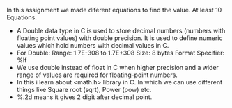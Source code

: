 In this assignment we made diferent equations 
to find the value.
At least 10 Equations.

<!-- IMPORTANT -->

* A Double data type in C is used to store decimal numbers (numbers with floating point values) with double precision. It is used to define numeric values which hold numbers with decimal values in C.
* For Double:
    Range: 1.7E-308 to 1.7E+308
    Size: 8 bytes
    Format Specifier: %lf
* We use double instead of float in C when higher precision and a wider range of values are required for floating-point numbers.
* In this i learn about <math.h> library in C. In which we can use different things like Square root (sqrt), Power (pow) etc.
* %.2d means it gives 2 digit after decimal point. 